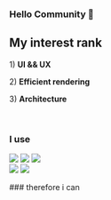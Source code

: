 ### Hello Community 👋

<p>
 <h2>My interest rank</h2>
<p>1) <strong>UI && UX</strong></p>
<p>2) <strong>Efficient rendering</strong></p>
<p>3) <strong>Architecture</strong></p>
</P>
<br/>

### I use  

<p>
  <img src="https://img.shields.io/badge/JavaScript-F7DF1E?style=for-the-badge&logo=JavaScript&logoColor=yellow" /> 
  <img src="https://img.shields.io/badge/TypeScript-3178C6?style=for-the-badge&logo=TypeScript&logoColor=white" /> 
  <img src="https://img.shields.io/badge/dart-0175C2?style=for-the-badge&logo=dart&logoColor=white" /> 
<br/>
   <img src="https://img.shields.io/badge/react-61DAFB?style=for-the-badge&logo=react&logoColor=white" /> 
   <img src="https://img.shields.io/badge/flutter-02569B?style=for-the-badge&logo=flutter&logoColor=blue" />                     
 
</p>                                                        
### therefore i can


<!--
**BANGWON-LEE/BANGWON-LEE** is a ✨ _special_ ✨ repository because its `README.md` (this file) appears on your GitHub profile.

Here are some ideas to get you started:

- 🔭 I’m currently working on ...
- 🌱 I’m currently learning ...
- 👯 I’m looking to collaborate on ...
- 🤔 I’m looking for help with ...
- 💬 Ask me about ...
- 📫 How to reach me: ...
- 😄 Pronouns: ...
- ⚡ Fun fact: ...
-->
